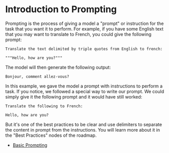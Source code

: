 # Introduction to Prompting

Prompting is the process of giving a model a "prompt" or instruction for the task that you want it to perform. For example, if you have some English text that you may want to translate to French, you could give the following prompt:

```
Translate the text delimited by triple quotes from English to french: 

"""Hello, how are you?"""
```

The model will then generate the following output:

```
Bonjour, comment allez-vous?
```

In this example, we gave the model a prompt with instructions to perform a task. If you notice, we followed a special way to write our prompt. We could simply give it the following prompt and it would have still worked:

```
Translate the following to French:

Hello, how are you?
```

But it's one of the best practices to be clear and use delimiters to separate the content in prompt from the instructions. You will learn more about it in the "Best Practices" nodes of the roadmap.

- [Basic Prompting](https://learnprompting.org/docs/basics/intro)